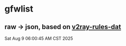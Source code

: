 # gfwlist
## raw -> json, based on [v2ray-rules-dat](https://github.com/Loyalsoldier/v2ray-rules-dat)
Sat Aug  9 06:00:45 AM CST 2025

